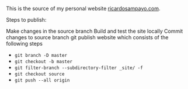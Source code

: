 This is the source of my personal website [ricardosampayo.com][1]. 

Steps to publish:

Make changes in the source branch
Build and test the site locally
Commit changes to source branch
git publish website which consists of the following steps

- `git branch -D master`
- `git checkout -b master`
- `git filter-branch --subdirectory-filter _site/ -f`
- `git checkout source`
- `git push --all origin`


[1]:http://ricardosampayo.com/